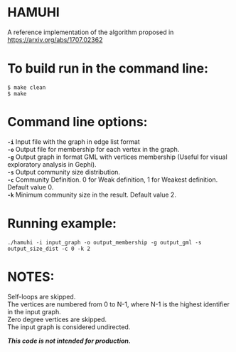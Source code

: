 # HAMUHI

A reference implementation of the algorithm proposed in https://arxiv.org/abs/1707.02362

# To build run in the command line:

<code>$ make clean</code><br>
<code>$ make</code>

# Command line options:

<code><b>-i</b></code> Input file with the graph in edge list format<br>
<code><b>-o</b></code> Output file for membership for each vertex in the graph.<br>
<code><b>-g</b></code> Output graph in format GML with vertices membership (Useful for visual exploratory analysis in Gephi).<br>
<code><b>-s</b></code> Output community size distribution.<br>
<code><b>-c</b></code> Community Definition. 0 for Weak definition, 1 for Weakest definition. Default value 0.<br>
<code><b>-k</b></code> Minimum community size in the result. Default value 2.<br>

# Running example:

<code>./hamuhi -i input_graph -o output_membership -g output_gml -s output_size_dist -c 0 -k 2</code>

# NOTES:

Self-loops are skipped.<br>
The vertices are numbered from 0 to N-1, where N-1 is the highest identifier in the input graph.<br>
Zero degree vertices are skipped.<br>
The input graph is considered undirected.<br>

<i><b>This code is not intended for production.</b></i>
